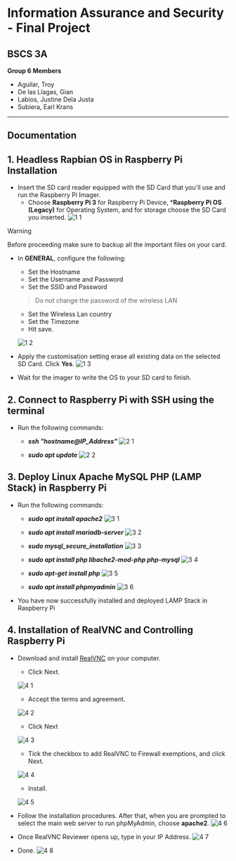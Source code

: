 # Information Assurance and Security - Final Project

## BSCS 3A

**Group 6 Members**
* Aguilar, Troy
* De las Llagas, Gian
* Labios, Justine Dela Justa
* Subiera, Earl Krans
---
## Documentation

## 1. Headless Rapbian OS in Raspberry Pi Installation

* Insert the SD card reader equipped with the SD Card that you'll use and run the Raspberry Pi Imager.
    - Choose **Raspberry Pi 3** for Raspberry Pi Device, ***Raspberry Pi OS (Legacy)** for Operating System, and for storage choose the SD Card you inserted.
![1 1](<assets/images/Screenshot 2023-12-14 135727.png>)

> [!WARNING]
> Before proceeding make sure to backup all the important files on your card.

* In **GENERAL**, configure the following:
    - Set the Hostname
    - Set the Username and Password
    - Set the SSID and Password
    > Do not change the password of the wireless LAN
    - Set the Wireless Lan country
    - Set the Timezone
    - Hit save.
    
    ![1 2](<assets/images/Screenshot 2023-12-14 135839.png>)

* Apply the customisation setting erase all existing data on the selected SD Card. Click **Yes**.
![1 3](<assets/images/Screenshot 2023-12-14 135916.png>)

* Wait for the imager to write the OS to your SD card to finish.

## 2. Connect to Raspberry Pi with SSH using the terminal

* Run the following commands:

    - ***ssh "hostname@IP_Address"***
    ![2 1](<assets/images/Screenshot 2023-12-14 144010.png>)

    - ***sudo apt update***
    ![2 2](<assets/images/Screenshot 2023-12-14 144035.png>)

## 3. Deploy Linux Apache MySQL PHP (LAMP Stack) in Raspberry Pi

* Run the following commands:
    - ***sudo apt install apache2***
    ![3 1](<assets/images/Screenshot 2023-12-14 150005.png>)
    
    - ***sudo apt install mariadb-server***
    ![3 2](<assets/images/Screenshot 2023-12-14 150042.png>)

    - ***sudo mysql_secure_installation***
    ![3 3](<assets/images/Screenshot 2023-12-14 144212.png>)

    - ***sudo apt install php libache2-mod-php php-mysql***
    ![3 4](<assets/images/Screenshot 2023-12-14 144056.png>)

    - ***sudo apt-get install php***
    ![3 5](<assets/images/Screenshot 2023-12-14 145750.png>)

    - ***sudo apt install phpmyadmin***
    ![3 6](<assets/images/Screenshot 2023-12-14 144056.png>)

* You have now successfully installed and deployed LAMP Stack in Raspberry Pi

## 4. Installation of RealVNC and Controlling Raspberry Pi

* Download and install [RealVNC](https://www.realvnc.com/en/connect/download/viewer/) on your computer.

    - Click Next.

    ![4 1](<assets/images/Screenshot 2023-12-14 141039.png>)

    - Accept the terms and agreement.

    ![4 2](<assets/images/Screenshot 2023-12-14 141058.png>)

    - Click Next

    ![4 3](<assets/images/Screenshot 2023-12-14 141115.png>)

    - Tick the checkbox to add RealVNC to Firewall exemptions, and click Next.

    ![4 4](<assets/images/Screenshot 2023-12-14 141128.png>)

    - Install.
    
    ![4 5](<assets/images/Screenshot 2023-12-14 141139.png>)

* Follow the installation procedures. After that, when you are prompted to select the main web server to run phpMyAdmin, choose **apache2**. 
![4 6](<assets/images/Screenshot 2023-12-14 150503.png>)

* Once RealVNC Reviewer opens up, type in your IP Address.
![4 7](<assets/images/Screenshot 2023-12-14 151738.png>)

* Done.
![4 8](<assets/images/Screenshot 2023-12-14 152013.png>)